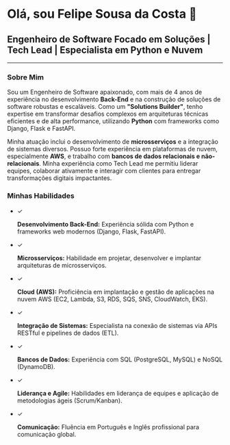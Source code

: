 <html>
    <h1 class="text-4xl sm:text-5xl font-extrabold text-blue-700 mb-2">Olá, sou Felipe Sousa da Costa 👋</h1>
    <h2 class="text-xl sm:text-2xl font-semibold text-gray-700">Engenheiro de Software Focado em Soluções | Tech Lead | Especialista em Python e Nuvem</h2>
    <hr class="my-6 border-t-2 border-blue-200 w-24 mx-auto rounded-full">
    <section class="mb-8">
            <h3 class="text-2xl sm:text-3xl font-bold text-gray-800 mb-4">Sobre Mim</h3>
            <p class="text-gray-700 leading-relaxed mb-4">
                Sou um Engenheiro de Software apaixonado, com mais de 4 anos de experiência no desenvolvimento <strong class="text-blue-600">Back-End</strong> e na construção de soluções de software robustas e escaláveis. Como um <strong class="text-blue-600">"Solutions Builder"</strong>, tenho expertise em transformar desafios complexos em arquiteturas técnicas eficientes e de alta performance, utilizando <strong class="text-blue-600">Python</strong> com frameworks como Django, Flask e FastAPI.
            </p>
            <p class="text-gray-700 leading-relaxed">
                Minha atuação inclui o desenvolvimento de <strong class="text-blue-600">microsserviços</strong> e a integração de sistemas diversos. Possuo forte experiência em plataformas de nuvem, especialmente <strong class="text-blue-600">AWS</strong>, e trabalho com <strong class="text-blue-600">bancos de dados relacionais e não-relacionais</strong>. Minha experiência como Tech Lead me permitiu liderar equipes, colaborar ativamente e interagir com clientes para entregar transformações digitais impactantes.
            </p>
    </section>
    <section class="mb-8">
            <h3 class="text-2xl sm:text-3xl font-bold text-gray-800 mb-4">Minhas Habilidades</h3>
            <ul class="grid grid-cols-1 md:grid-cols-2 gap-4 text-gray-700">
                <li class="flex items-start">
                    <span class="text-blue-500 mr-2 text-xl">&#10003;</span>
                    <p><strong class="font-semibold">Desenvolvimento Back-End:</strong> Experiência sólida com Python e frameworks web modernos (Django, Flask, FastAPI).</p>
                </li>
                <li class="flex items-start">
                    <span class="text-blue-500 mr-2 text-xl">&#10003;</span>
                    <p><strong class="font-semibold">Microsserviços:</strong> Habilidade em projetar, desenvolver e implantar arquiteturas de microsserviços.</p>
                </li>
                <li class="flex items-start">
                    <span class="text-blue-500 mr-2 text-xl">&#10003;</span>
                    <p><strong class="font-semibold">Cloud (AWS):</strong> Proficiência em implantação e gestão de aplicações na nuvem AWS (EC2, Lambda, S3, RDS, SQS, SNS, CloudWatch, EKS).</p>
                </li>
                <li class="flex items-start">
                    <span class="text-blue-500 mr-2 text-xl">&#10003;</span>
                    <p><strong class="font-semibold">Integração de Sistemas:</strong> Especialista na conexão de sistemas via APIs RESTful e pipelines de dados (ETL).</p>
                </li>
                <li class="flex items-start">
                    <span class="text-blue-500 mr-2 text-xl">&#10003;</span>
                    <p><strong class="font-semibold">Bancos de Dados:</strong> Experiência com SQL (PostgreSQL, MySQL) e NoSQL (DynamoDB).</p>
                </li>
                <li class="flex items-start">
                    <span class="text-blue-500 mr-2 text-xl">&#10003;</span>
                    <p><strong class="font-semibold">Liderança e Agile:</strong> Habilidades em liderança de equipes e aplicação de metodologias ágeis (Scrum/Kanban).</p>
                </li>
                <li class="flex items-start">
                    <span class="text-blue-500 mr-2 text-xl">&#10003;</span>
                    <p><strong class="font-semibold">Comunicação:</strong> Fluência em Português e Inglês profissional para comunicação global.</p>
                </li>
            </ul>
        </section>
</html>
